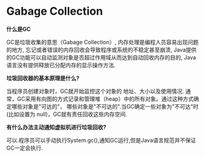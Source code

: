 # Gabage Collection

**什么是GC**

GC是垃圾收集的意思（Gabage Collection）,
内存处理是编程人员容易出现问题的地方,
忘记或者错误的内存回收会导致程序或系统的不稳定甚至崩溃,
Java提供的GC功能可以自动监测对象是否超过作用域从而达到自动回收内存的目的,
Java语言没有提供释放已分配内存的显示操作方法.

**垃圾回收器的基本原理是什么?**

当程序员创建对象时，GC就开始监控这个对象的 地址、大小以及使用情况.
通常，GC采用有向图的方式记录和管理堆（heap）中的所有对象。通过这种方式确定哪些对象是"可达的"， 哪些对象是"不可达的".当GC确定一些对象为"不可达"时(比如设置为 null)，GC就有责任回收这些内存空间.

**有什么办法主动通知虚拟机进行垃圾回收?**

可以.程序员可以手动执行System.gc(),通知GC运行,但是Java语言规范并不保证GC一定会执行.
